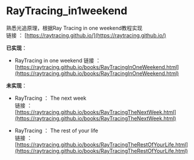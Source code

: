 # RayTracing_in1weekend
熟悉光追原理，根据Ray Tracing in one weekend教程实现  
链接 ： [https://raytracing.github.io/](https://raytracing.github.io/)  

**已实现**：    
  - RayTracing in one weekend 
      链接 ： [https://raytracing.github.io/books/RayTracingInOneWeekend.html](https://raytracing.github.io/books/RayTracingInOneWeekend.html)  
  
**未实现**：  
  - RayTracing ： The next week   
      链接 ： [https://raytracing.github.io/books/RayTracingTheNextWeek.html](https://raytracing.github.io/books/RayTracingTheNextWeek.html)  
  
  - RayTracing ： The rest of your life  
      链接 ： [https://raytracing.github.io/books/RayTracingTheRestOfYourLife.html](https://raytracing.github.io/books/RayTracingTheRestOfYourLife.html)
